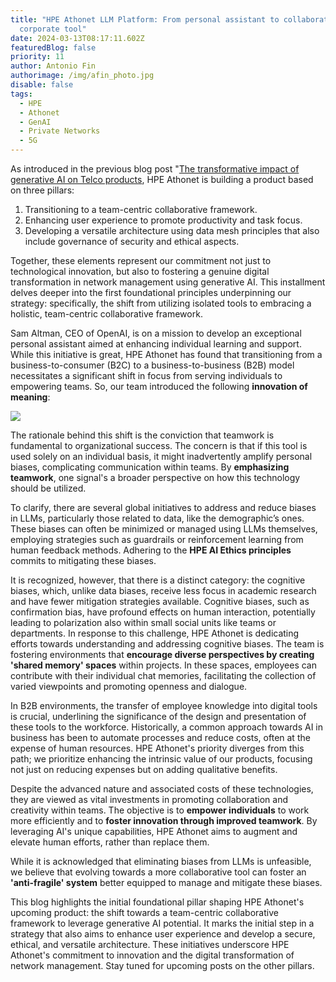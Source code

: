 ```yaml
---
title: "HPE Athonet LLM Platform: From personal assistant to collaborative
  corporate tool"
date: 2024-03-13T08:17:11.602Z
featuredBlog: false
priority: 11
author: Antonio Fin
authorimage: /img/afin_photo.jpg
disable: false
tags:
  - HPE
  - Athonet
  - GenAI
  - Private Networks
  - 5G
---
```

As introduced in the previous blog post "[The transformative impact of generative AI on Telco products](https://developer.hpe.com/blog/the-transformative-impact-of-generative-ai-on-telco-products/), HPE Athonet is building a product based on three pillars: 

1. Transitioning to a team-centric collaborative framework.
2. Enhancing user experience to promote productivity and task focus.
3. Developing a versatile architecture using data mesh principles that also include governance of security and ethical aspects.

Together, these elements represent our commitment not just to technological innovation, but also to fostering a genuine digital transformation in network management using generative AI. This installment delves deeper into the first foundational principles underpinning our strategy: specifically, the shift from utilizing isolated tools to embracing a holistic, team-centric collaborative framework.

Sam Altman, CEO of OpenAI, is on a mission to develop an exceptional personal assistant aimed at enhancing individual learning and support. While this initiative is great, HPE Athonet has found that transitioning from a business-to-consumer (B2C) to a business-to-business (B2B) model necessitates a significant shift in focus from serving individuals to empowering teams. So, our team introduced the following **innovation of meaning**:

![](/img/athon_col_tool.png)

The rationale behind this shift is the conviction that teamwork is fundamental to organizational success. The concern is that if this tool is used solely on an individual basis, it might inadvertently amplify personal biases, complicating communication within teams. By **emphasizing teamwork**, one signal's a broader perspective on how this technology should be utilized.

To clarify, there are several global initiatives to address and reduce biases in LLMs, particularly those related to data, like the demographic’s ones. These biases can often be minimized or managed using LLMs themselves, employing strategies such as guardrails or reinforcement learning from human feedback methods. Adhering to the **HPE AI Ethics principles** commits to mitigating these biases. 

It is recognized, however, that there is a distinct category: the cognitive biases, which, unlike data biases, receive less focus in academic research and have fewer mitigation strategies available. Cognitive biases, such as confirmation bias, have profound effects on human interaction, potentially leading to polarization also within small social units like teams or departments. In response to this challenge, HPE Athonet is dedicating efforts towards understanding and addressing cognitive biases. The team is fostering environments that **encourage diverse perspectives by creating 'shared memory' spaces** within projects. In these spaces, employees can contribute with their individual chat memories, facilitating the collection of varied viewpoints and promoting openness and dialogue.

In B2B environments, the transfer of employee knowledge into digital tools is crucial, underlining the significance of the design and presentation of these tools to the workforce. Historically, a common approach towards AI in business has been to automate processes and reduce costs, often at the expense of human resources. HPE Athonet's priority diverges from this path; we prioritize enhancing the intrinsic value of our products, focusing not just on reducing expenses but on adding qualitative benefits.

Despite the advanced nature and associated costs of these technologies, they are viewed as vital investments in promoting collaboration and creativity within teams. The objective is to **empower individuals** to work more efficiently and to **foster innovation through improved teamwork**. By leveraging AI's unique capabilities, HPE Athonet aims to augment and elevate human efforts, rather than replace them.

While it is acknowledged that eliminating biases from LLMs is unfeasible, we believe that evolving towards a more collaborative tool can foster an **'anti-fragile' system** better equipped to manage and mitigate these biases.

This blog highlights the initial foundational pillar shaping HPE Athonet's upcoming product: the shift towards a team-centric collaborative framework to leverage generative AI potential. It marks the initial step in a strategy that also aims to enhance user experience and develop a secure, ethical, and versatile architecture. These initiatives underscore HPE Athonet's commitment to innovation and the digital transformation of network management. Stay tuned for upcoming posts on the other pillars.